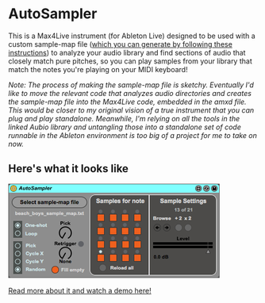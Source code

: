 # AutoSampler

This is a Max4Live instrument (for Ableton Live) designed to be used with a custom sample-map file ([which you can generate by following these instructions](https://github.com/khiner/aubio/blob/develop/ruby/usage_instructions.md)) to analyze your audio library and find sections of audio that closely match pure pitches, so you can play samples from your library that match the notes you're playing on your MIDI keyboard!

_Note: The process of making the sample-map file is sketchy.  Eventually I'd like to move the relevant code that analyzes audio directories and creates the sample-map file into the Max4Live code, embedded in the amxd file.  This would be closer to my original vision of a true instrument that you can plug and play standalone.  Meanwhile, I'm relying on all the tools in the linked Aubio library and untangling those into a standalone set of code runnable in the Ableton environment is too big of a project for me to take on now._

## Here's what it looks like

![](/screenshot.png?raw=true)

[Read more about it and watch a demo here!](http://karlhiner.com/music_generation/autosampler/)
